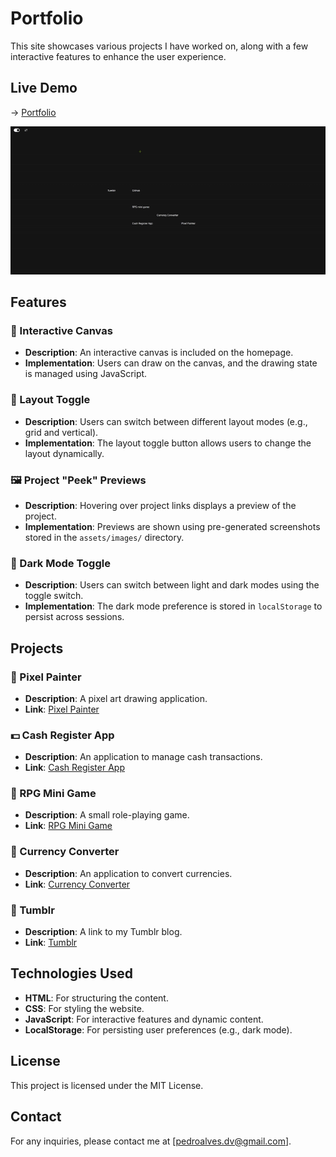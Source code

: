 # Portfolio

This site showcases various projects I have worked on, along with a few interactive features to enhance the user experience.

## Live Demo

→ [Portfolio](https://pedroalves-dv.github.io/)

![Portfolio Preview](assets/portfolio-preview.gif)

## Features

### 🎨 Interactive Canvas

- **Description**: An interactive canvas is included on the homepage.
- **Implementation**: Users can draw on the canvas, and the drawing state is managed using JavaScript.

### 🔄 Layout Toggle

- **Description**: Users can switch between different layout modes (e.g., grid and vertical).
- **Implementation**: The layout toggle button allows users to change the layout dynamically.

### 🖼️ Project "Peek" Previews

- **Description**: Hovering over project links displays a preview of the project.
- **Implementation**: Previews are shown using pre-generated screenshots stored in the `assets/images/` directory.

### 🌙 Dark Mode Toggle

- **Description**: Users can switch between light and dark modes using the toggle switch.
- **Implementation**: The dark mode preference is stored in `localStorage` to persist across sessions.

## Projects

### 🎨 Pixel Painter

- **Description**: A pixel art drawing application.
- **Link**: [Pixel Painter](https://pedroalves-dv.github.io/pixelpainter/)

### 💵 Cash Register App

- **Description**: An application to manage cash transactions.
- **Link**: [Cash Register App](https://pedroalves-dv.github.io/cash-register/)

### 🐉 RPG Mini Game

- **Description**: A small role-playing game.
- **Link**: [RPG Mini Game](https://pedroalves-dv.github.io/dragon-repeller/)

### 💱 Currency Converter

- **Description**: An application to convert currencies.
- **Link**: [Currency Converter](https://pedroalves-dv.github.io/euro-converter/)

### 📝 Tumblr

- **Description**: A link to my Tumblr blog.
- **Link**: [Tumblr](https://pedroalvesmadeira.tumblr.com/)

## Technologies Used

- **HTML**: For structuring the content.
- **CSS**: For styling the website.
- **JavaScript**: For interactive features and dynamic content.
- **LocalStorage**: For persisting user preferences (e.g., dark mode).

## License

This project is licensed under the MIT License.

## Contact

For any inquiries, please contact me at [pedroalves.dv@gmail.com].